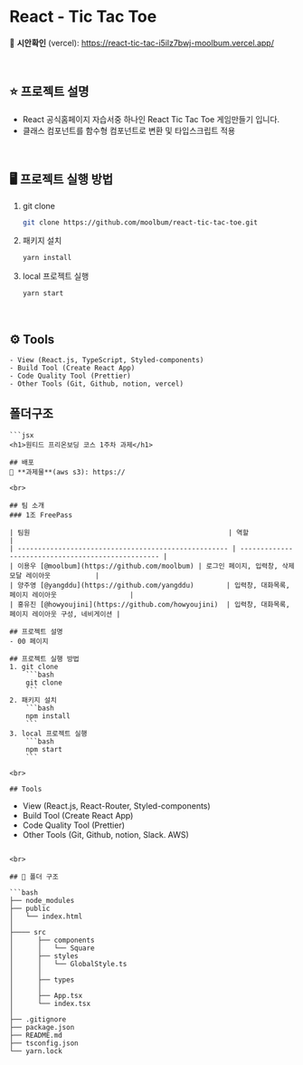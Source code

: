 <h1>React - Tic Tac Toe</h1>

🔗 **시안확인** (vercel): https://react-tic-tac-i5ilz7bwj-moolbum.vercel.app/

<br/>

## ⭐️ 프로젝트 설명

- React 공식홈페이지 자습서중 하나인 React Tic Tac Toe 게임만들기 입니다.
- 클래스 컴포넌트를 함수형 컴포넌트로 변환 및 타입스크립트 적용

<br/>

## 🖥 프로젝트 실행 방법

1. git clone
   ```bash
   git clone https://github.com/moolbum/react-tic-tac-toe.git
   ```
2. 패키지 설치
   ```bash
   yarn install
   ```
3. local 프로젝트 실행
   ```bash
   yarn start
   ```

<br>

## ⚙️ Tools

```
- View (React.js, TypeScript, Styled-components)
- Build Tool (Create React App)
- Code Quality Tool (Prettier)
- Other Tools (Git, Github, notion, vercel)
```

## 폴더구조

````
```jsx
<h1>원티드 프리온보딩 코스 1주차 과제</h1>

## 배포
🔗 **과제물**(aws s3): https://

<br>

## 팀 소개
### 1조 FreePass

| 팀원                                                 | 역할                                               |
| ---------------------------------------------------- | -------------------------------------------------- |
| 이용우 [@moolbum](https://github.com/moolbum) | 로그인 페이지, 입력창, 삭제모달 레이아웃           |
| 양주영 [@yangddu](https://github.com/yangddu)        | 입력창, 대화목록, 페이지 레이아웃                  |
| 홍유진 [@howyoujini](https://github.com/howyoujini)  | 입력창, 대화목록, 페이지 레이아웃 구성, 네비게이션 |

## 프로젝트 설명
- 00 페이지

## 프로젝트 실행 방법
1. git clone
    ```bash
    git clone
    ```
2. 패키지 설치
    ```bash
    npm install
    ```
3. local 프로젝트 실행
    ```bash
    npm start
    ```

<br>

## Tools

````

- View (React.js, React-Router, Styled-components)
- Build Tool (Create React App)
- Code Quality Tool (Prettier)
- Other Tools (Git, Github, notion, Slack. AWS)

````

<br>

## 📂 폴더 구조

```bash
├── node_modules
├── public
│   └── index.html
│    
├──── src
│      ├── components
│      │   └── Square
│      ├── styles
│      │   └── GlobalStyle.ts
│      │       
│      ├── types
│      │    
│      ├── App.tsx
│      └── index.tsx
│    
├── .gitignore
├── package.json
├── README.md
├── tsconfig.json
└── yarn.lock
````
